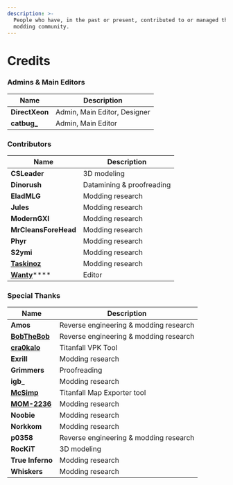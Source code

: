 ```yaml
---
description: >-
  People who have, in the past or present, contributed to or managed this wiki &
  modding community.
---
```


# Credits

### Admins & Main Editors

| Name           | Description                  |
| -------------- | ---------------------------- |
| **DirectXeon** | Admin, Main Editor, Designer |
| **catbug\_**   | Admin, Main Editor           |

### Contributors

| Name                                                | Description               |
| --------------------------------------------------- | ------------------------- |
| **CSLeader**                                        | 3D modeling               |
| **Dinorush**                                        | Datamining & proofreading |
| **EladMLG**                                         | Modding research          |
| **Jules**                                           | Modding research          |
| **ModernGXI**                                       | Modding research          |
| **MrCleansForeHead**                                | Modding research          |
| **Phyr**                                            | Modding research          |
| **S2ymi**                                           | Modding research          |
| ****[**Taskinoz**](https://github.com/taskinoz)**** | Modding research          |
| [**Wanty**](https://github.com/Wanty5883)****       | Editor                    |

### Special Thanks

| Name                                           | Description                            |
| ---------------------------------------------- | -------------------------------------- |
| **Amos**                                       | Reverse engineering & modding research |
| [**BobTheBob**](https://github.com/BobTheBob9) | Reverse engineering & modding research |
| [**cra0kalo**](https://github.com/cra0kalo)    | Titanfall VPK Tool                     |
| **Exrill**                                     | Modding research                       |
| **Grimmers**                                   | Proofreading                           |
| **igb\_**                                      | Modding research                       |
| [**McSimp**](https://github.com/McSimp)        | Titanfall Map Exporter tool            |
| [**MOM-2236**](https://github.com/mom-2236/)   | Modding research                       |
| **Noobie**                                     | Modding research                       |
| **Norkkom**                                    | Modding research                       |
| **p0358**                                      | Reverse engineering & modding research |
| **RocKiT**                                     | 3D modeling                            |
| **True Inferno**                               | Modding research                       |
| **Whiskers**                                   | Modding research                       |
